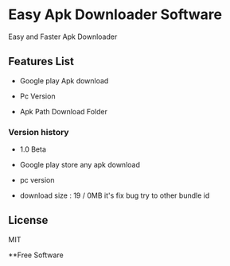 # Easy Apk Downloader Software
Easy and Faster Apk Downloader 


## Features List

- Google play Apk download

- Pc Version 

- Apk Path Download Folder


### Version history

- 1.0 Beta

* Google play store any apk download 

* pc version

*  download size : 19 / 0MB it's fix bug try to other bundle id



License
----

MIT


**Free Software

